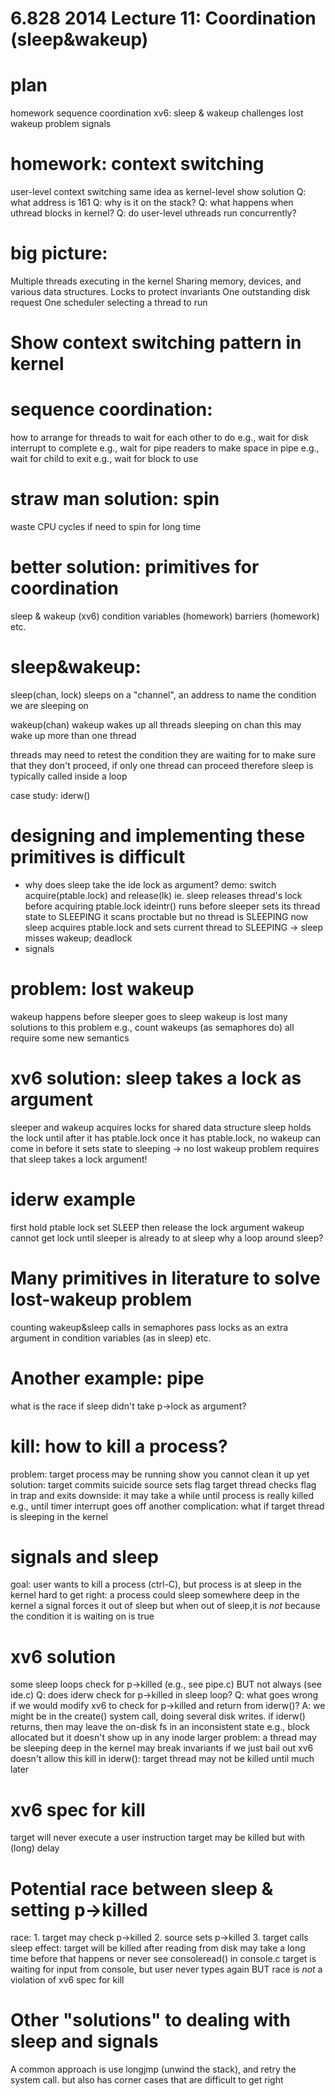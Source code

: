 6.828 2014 Lecture 11: Coordination (sleep&wakeup)
=

# plan
  homework
  sequence coordination
    xv6: sleep & wakeup
  challenges
    lost wakeup problem
	signals

# homework: context switching
  user-level context switching
    same idea as kernel-level
  show solution
  Q: what address is 161
  Q: why is it on the stack?
  Q: what happens when uthread blocks in kernel?
  Q: do user-level uthreads run concurrently?

# big picture: 
  Multiple threads executing in the kernel
  Sharing memory, devices, and various data structures. 
  Locks to protect invariants
  One outstanding disk request
  One scheduler selecting a thread to run
  # Show context switching pattern in kernel

# sequence coordination:
  how to arrange for threads to wait for each other to do 
    e.g., wait for disk interrupt to complete
    e.g., wait for pipe readers to make space in pipe
    e.g., wait for child to exit
    e.g., wait for block to use

# straw man solution: spin
  waste CPU cycles if need to spin for long time

# better solution: primitives for coordination
  sleep & wakeup (xv6)
  condition variables (homework)
  barriers (homework)
  etc.

# sleep&wakeup:

  sleep(chan, lock)
    sleeps on a "channel", an address to name the condition we are sleeping on

  wakeup(chan)
     wakeup wakes up all threads sleeping on chan
     this may wake up more than one thread

  threads may need to retest the condition they are waiting for
  to make sure that they don't proceed, if only one thread can proceed
  therefore sleep is typically called inside a loop

  case study: iderw()

# designing and implementing these primitives is difficult
  - why does sleep take the ide lock as argument?
    demo:
    switch acquire(ptable.lock) and release(lk)
      ie. sleep releases thread's lock before acquiring ptable.lock
    ideintr() runs before sleeper sets its thread state to SLEEPING 
      it scans proctable but no thread is SLEEPING
    now sleep acquires ptable.lock and sets current thread to SLEEPING
    -> sleep misses wakeup; deadlock
   - signals 

# problem: lost wakeup
  wakeup happens before sleeper goes to sleep
  wakeup is lost
  many solutions to this problem
   e.g., count wakeups (as semaphores do)
  all require some new semantics

# xv6 solution: sleep takes a lock as argument
  sleeper and wakeup acquires locks for shared data structure
  sleep holds the lock until after it has ptable.lock
  once it has ptable.lock, no wakeup can come in before it sets state to sleeping
    -> no lost wakeup problem
  requires that sleep takes a lock argument!

# iderw example
  first hold ptable lock
  set SLEEP
  then release the lock argument
  wakeup cannot get lock until sleeper is already to at sleep
  why a loop around sleep?

# Many primitives in literature to solve lost-wakeup problem
  counting wakeup&sleep calls in semaphores
  pass locks as an extra argument in condition variables (as in sleep)
  etc.

# Another example: pipe
  what is the race if sleep didn't take p->lock as argument?

# kill: how to kill a process?
  problem: target process may be running show you cannot clean it up yet
  solution: target commits suicide
    source sets flag 
	target thread checks flag in trap and exits
  downside: it may take a while until process is really killed
   e.g., until timer interrupt goes off
  another complication: what if target thread is sleeping in the kernel

# signals and sleep
  goal: user wants to kill a process (ctrl-C), but process is at sleep in the kernel
  hard to get right:
    a process could sleep somewhere deep in the kernel
    a signal forces it out of sleep
    but when out of sleep,it is *not* because the condition it is waiting on is true 

# xv6 solution
  some sleep loops check for p->killed (e.g., see pipe.c)
  BUT not always (see ide.c)
    Q: does iderw check for p->killed in sleep loop?
    Q: what goes wrong if we would modify xv6 to check for p->killed and return
       from iderw()?
    A: we might be in the create() system call, doing several disk writes.
	   if iderw() returns, then may leave the on-disk fs in an inconsistent state
	   e.g., block allocated but it doesn't show up in any inode
  larger problem:
    a thread may be sleeping deep in the kernel
	may break invariants if we just bail out
  xv6 doesn't allow this kill in iderw():
    target thread may not be killed until much later

# xv6 spec for kill
  target will never execute a user instruction
  target may be killed but with (long) delay

# Potential race between sleep & setting p->killed
  race:
    1. target may check p->killed
	2. source sets p->killed
	3. target calls sleep
  effect:
    target will be killed after reading from disk
      may take a long time before that happens
    or never
      see consoleread() in console.c
      target is waiting for input from console, but user never types again
  BUT race is *not* a violation of xv6 spec for kill

# Other "solutions" to dealing with sleep and signals
  A common approach is use longjmp (unwind the stack), and retry the system call.
  but also has corner cases that are difficult to get right
